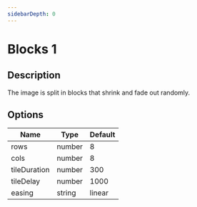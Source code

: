 ```yaml
---
sidebarDepth: 0
---
```


# Blocks 1

## Description

The image is split in blocks that shrink and fade out randomly.

## Options

| Name | Type | Default |
|------|------|---------|
| rows | number | 8 |
| cols | number | 8 |
| tileDuration | number | 300 |
| tileDelay | number | 1000 |
| easing | string | linear |
